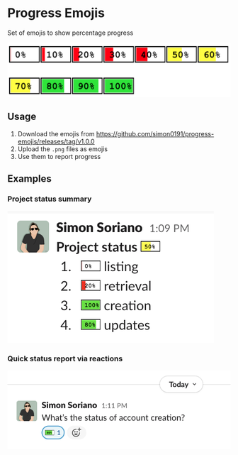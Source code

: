 # Progress Emojis

Set of emojis to show percentage progress

![showcase](docs/images/showcase.png)

## Usage

1. Download the emojis from https://github.com/simon0191/progress-emojis/releases/tag/v1.0.0
2. Upload the `.png` files as emojis
3. Use them to report progress

## Examples

### Project status summary

![showcase](docs/images/slack-example-1.png)

### Quick status report via reactions

![showcase](docs/images/slack-example-2.png)
